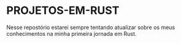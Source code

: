 # PROJETOS-EM-RUST
Nesse repostório estarei sempre tentando atualizar sobre os meus conhecimentos na minha primeira jornada em Rust.
